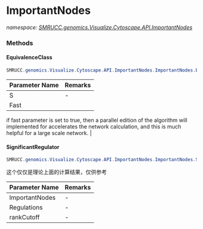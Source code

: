 ﻿# ImportantNodes
_namespace: [SMRUCC.genomics.Visualize.Cytoscape.API.ImportantNodes](./index.md)_





### Methods

#### EquivalenceClass
```csharp
SMRUCC.genomics.Visualize.Cytoscape.API.ImportantNodes.ImportantNodes.EquivalenceClass(SMRUCC.genomics.Visualize.Cytoscape.Tables.Node[],System.Boolean)
```


|Parameter Name|Remarks|
|--------------|-------|
|S|-|
|Fast|
 if fast parameter is set to true, then a parallel edition of the algorithm 
 will implemented for accelerates the network calculation, and this is much 
 helpful for a large scale network.
 |


#### SignificantRegulator
```csharp
SMRUCC.genomics.Visualize.Cytoscape.API.ImportantNodes.ImportantNodes.SignificantRegulator(System.Collections.Generic.IEnumerable{System.Collections.Generic.KeyValuePair{System.Int32,SMRUCC.genomics.Visualize.Cytoscape.Tables.Node[]}},System.Collections.Generic.IEnumerable{SMRUCC.genomics.InteractionModel.Regulon.IRegulatorRegulation},System.Double)
```
这个仅仅是理论上面的计算结果，仅供参考

|Parameter Name|Remarks|
|--------------|-------|
|ImportantNodes|-|
|Regulations|-|
|rankCutoff|-|



